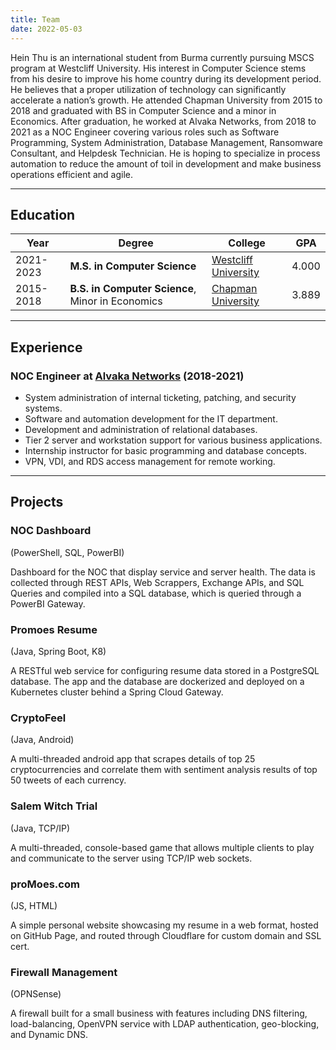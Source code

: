 ```yaml
---
title: Team
date: 2022-05-03
---
```

<AboutProfile/>

Hein Thu is an international student from Burma currently pursuing MSCS program at Westcliff University. His interest in Computer Science stems from his desire to improve his home country during its development period. He believes that a proper utilization of technology can significantly accelerate a nation’s growth. He attended Chapman University from 2015 to 2018 and graduated with BS in Computer Science and a minor in Economics. After graduation, he worked at Alvaka Networks, from 2018 to 2021 as a NOC Engineer covering various roles such as Software Programming, System Administration, Database Management, Ransomware Consultant, and Helpdesk Technician. He is hoping to specialize in process automation to reduce the amount of toil in development and make business operations efficient and agile.

----
## Education
|Year|Degree|College|GPA|
|---|---|---|---|
| 2021-2023 | **M.S. in Computer Science**| [Westcliff University](https://www.westcliff.edu/academics/college-of-technology-engineering/master-of-science-computer-science-mscs/) | 4.000
| 2015-2018 | **B.S. in Computer Science**, Minor in Economics| [Chapman University](https://www.chapman.edu/engineering/academic-programs/bs-computer-science.aspx) | 3.889

---
## Experience
### NOC Engineer at [Alvaka Networks](https://www.alvaka.net/)	(2018-2021)
- System administration of internal ticketing, patching, and security systems.
-	Software and automation development for the IT department.
-	Development and administration of relational databases.
-	Tier 2 server and workstation support for various business applications.
-	Internship instructor for basic programming and database concepts.
-	VPN, VDI, and RDS access management for remote working.

---
## Projects
### NOC Dashboard
(PowerShell, SQL, PowerBI)

Dashboard for the NOC that display service and server health. The data is collected through REST APIs, Web Scrappers, Exchange APIs, and SQL Queries and compiled into a SQL database, which is queried through a PowerBI Gateway.

### Promoes Resume
(Java, Spring Boot, K8)

A RESTful web service for configuring resume data stored in a PostgreSQL database. The app and the database are dockerized and deployed on a Kubernetes cluster behind a Spring Cloud Gateway.

### CryptoFeel
(Java, Android)

A multi-threaded android app that scrapes details of top 25 cryptocurrencies and correlate them with sentiment analysis results of top 50 tweets of each currency.

### Salem Witch Trial
(Java, TCP/IP)

A multi-threaded, console-based game that allows multiple clients to play and communicate to the server using TCP/IP web sockets.

### proMoes.com
(JS, HTML)

A simple personal website showcasing my resume in a web format, hosted on GitHub Page, and routed through Cloudflare for custom domain and SSL cert.

### Firewall Management
(OPNSense)

A firewall built for a small business with features including DNS filtering, load-balancing, OpenVPN service with LDAP authentication, geo-blocking, and Dynamic DNS.

